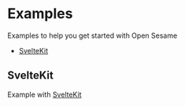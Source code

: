 # Examples

Examples to help you get started with Open Sesame

<!-- toc -->

* [SvelteKit](#sveltekit)

<!-- Regenerate with "pre-commit run -a markdown-toc" -->

<!-- tocstop -->

## SvelteKit

Example with [SvelteKit](./sveltekit/README.md)
